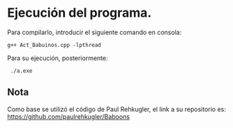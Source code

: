 # Ejecución del programa.
Para compilarlo, introducir el siguiente comando en consola:   

    g++ Act_Babuinos.cpp -lpthread   
    
Para su ejecución, posteriormente:  

     ./a.exe
    
## Nota
Como base se utilizó el código de Paul Rehkugler, el link a su repositorio es:   
https://github.com/paulrehkugler/Baboons
